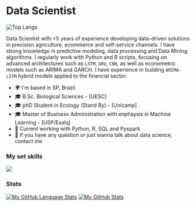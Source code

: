 #  Data Scientist

![Top Langs](https://komarev.com/ghpvc/?username=salasouza&label=PROFILE+VIEWS)

Data Scientist with +5 years of experience developing data-driven solutions in precision agriculture, ecommerce and self-service channels. I have strong knowledge in predictive modeling, data processing and Data Mining algorithms. I regularly work with Python and R scripts, focusing on advanced architectures such as <code>LSTM</code>, <code>GRU</code>, <code>CNN</code>, as well as econometric models such as ARIMA and GARCH. I have experience in building <code>ARIMA-LSTM</code> hybrid models applied to the financial sector.

<ul>
<li>🌍 I'm based in SP, Brazil</li>
<li>🎓 B.Sc. Biological Sciences - [UESC]</li>
<li>🎓 phD Student in Ecology (Stand By) - [Unicamp]</li>
<li>🎓 Master of Business Administration with enphaysis in Machine Learning - [USP/Esalq]</li>
<li>📌 Current working with Python, R, SQL and Pyspark</li>
<li>💬 If you have any question or just wanna talk about data science, contact me</li>
</ul>

<!--
### Languages
 
[![My Skills](https://skillicons.dev/icons?i=python,r,bash,js)](https://skillicons.dev)
-->

### My set skills
<p align="left">
  <a href="https://skillicons.dev">
    <img src="https://skillicons.dev/icons?i=python,r,bash,js,sqlite,html,sklearn,git,linux,docker,vscode,gcp,azure" />
  </a>
</p>

### Stats
<!--
<a href=""> <img align="center" src="https://github-readme-stats-sigma-five.vercel.app/api/top-langs/?username=salasouza&theme=dracula&line_height=40&hide=css"/> </a>
-->
[![My GitHub Language Stats](https://github-readme-stats.vercel.app/api/top-langs/?username=salasouza&langs_count=5&theme=tokyonight)]()
[![My GitHub Stats](https://github-readme-stats.vercel.app/api/?username=salasouza&count_private=true&theme=tokyonight&showicons=true)]()

<!--
[![Readme Card](https://github-readme-stats.vercel.app/api/pin/?username=salasouza&repo=lstmbit)](https://github.com/salasouza/lstmbit)
--> 
<!--
**salasouza/salasouza** is a ✨ _special_ ✨ repository because its `README.md` (this file) appears on your GitHub profile.

Here are some ideas to get you started:

- 🔭 I’m currently working on ...
- 🌱 I’m currently learning ...
- 👯 I’m looking to collaborate on ...
- 🤔 I’m looking for help with ...
- 💬 Ask me about ...
- 📫 How to reach me: ...
- 😄 Pronouns: ...
- ⚡ Fun fact: ...
-->
